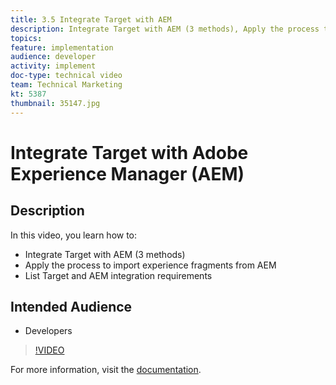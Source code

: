 ```yaml
---
title: 3.5 Integrate Target with AEM
description: Integrate Target with AEM (3 methods), Apply the process to import experience fragments from AEM, List Target and AEM integration requirements
topics: 
feature: implementation
audience: developer
activity: implement
doc-type: technical video
team: Technical Marketing
kt: 5387
thumbnail: 35147.jpg
---
```


# Integrate Target with Adobe Experience Manager (AEM)

## Description

In this video, you learn how to:

* Integrate Target with AEM (3 methods)
* Apply the process to import experience fragments from AEM
* List Target and AEM integration requirements

## Intended Audience

* Developers

>[!VIDEO](https://video.tv.adobe.com/v/35147/?quality=12)

For more information, visit the [documentation](https://docs.adobe.com/content/help/en/target/using/experiences/offers/aem-experience-fragments.html).
